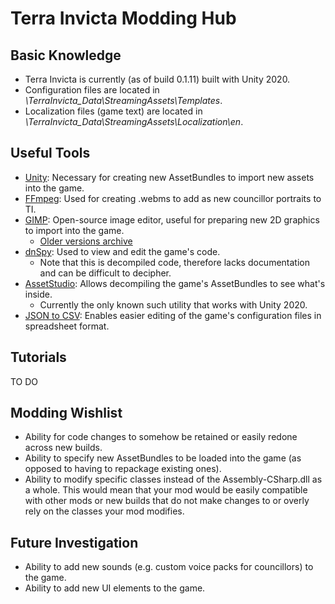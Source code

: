 # Terra Invicta Modding Hub

## Basic Knowledge
- Terra Invicta is currently (as of build 0.1.11) built with Unity 2020.
- Configuration files are located in *\TerraInvicta_Data\StreamingAssets\Templates*.
- Localization files (game text) are located in *\TerraInvicta_Data\StreamingAssets\Localization\en*.

## Useful Tools
- [Unity](https://unity3d.com/get-unity/download/archive): Necessary for creating new AssetBundles to import new assets into the game.
- [FFmpeg](https://www.ffmpeg.org/download.html): Used for creating .webms to add as new councillor portraits to TI.
- [GIMP](https://www.gimp.org/downloads/): Open-source image editor, useful for preparing new 2D graphics to import into the game.
  - [Older versions archive](https://download.gimp.org/pub/gimp/)
- [dnSpy](https://github.com/dnSpy/dnSpy/releases): Used to view and edit the game's code.
  - Note that this is decompiled code, therefore lacks documentation and can be difficult to decipher.
- [AssetStudio](https://github.com/Perfare/AssetStudio/releases): Allows decompiling the game's AssetBundles to see what's inside.
  - Currently the only known such utility that works with Unity 2020.
- [JSON to CSV](http://www.convertcsv.com/json-to-csv.htm): Enables easier editing of the game's configuration files in spreadsheet format.

## Tutorials
TO DO

## Modding Wishlist
- Ability for code changes to somehow be retained or easily redone across new builds.
- Ability to specify new AssetBundles to be loaded into the game (as opposed to having to repackage existing ones).
- Ability to modify specific classes instead of the Assembly-CSharp.dll as a whole. This would mean that your mod would be easily compatible with other mods or new builds that do not make changes to or overly rely on the classes your mod modifies.

## Future Investigation
- Ability to add new sounds (e.g. custom voice packs for councillors) to the game.
- Ability to add new UI elements to the game.
